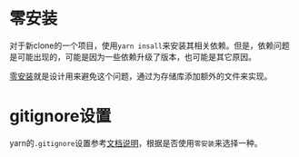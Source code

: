 # 零安装
对于新clone的一个项目，使用`yarn insall`来安装其相关依赖。但是，依赖问题是可能出现的，可能是因为一些依赖升级了版本，也可能是其它原因。

[零安装](https://yarnpkg.com/features/zero-installs)就是设计用来避免这个问题，通过为存储库添加额外的文件来实现。

# gitignore设置
yarn的`.gitignore`设置参考[文档说明](https://yarnpkg.com/getting-started/qa#which-files-should-be-gitignored)，根据是否使用`零安装`来选择一种。